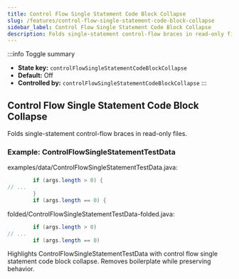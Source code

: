 ```yaml
---
title: Control Flow Single Statement Code Block Collapse
slug: /features/control-flow-single-statement-code-block-collapse
sidebar_label: Control Flow Single Statement Code Block Collapse
description: Folds single-statement control-flow braces in read-only files.
---
```


:::info Toggle summary
- **State key:** `controlFlowSingleStatementCodeBlockCollapse`
- **Default:** Off
- **Controlled by:** `controlFlowSingleStatementCodeBlockCollapse`
:::

## Control Flow Single Statement Code Block Collapse
Folds single-statement control-flow braces in read-only files.

### Example: ControlFlowSingleStatementTestData

examples/data/ControlFlowSingleStatementTestData.java:
```java
        if (args.length > 0) {
// ...
        }
        if (args.length == 0) {
```

folded/ControlFlowSingleStatementTestData-folded.java:
```java
        if (args.length > 0) 
// ...
        if (args.length == 0) 
```

Highlights ControlFlowSingleStatementTestData with control flow single statement code block collapse.
Removes boilerplate while preserving behavior.

